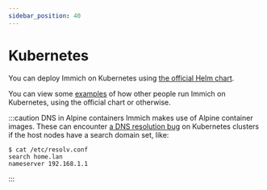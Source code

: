 ```yaml
---
sidebar_position: 40
---
```


# Kubernetes

You can deploy Immich on Kubernetes using [the official Helm chart](https://github.com/immich-app/immich-charts/tree/main/charts/immich).

You can view some [examples](https://nanne.dev/k8s-at-home-search/#/immich) of how other people run Immich on Kubernetes, using the official chart or otherwise.

:::caution DNS in Alpine containers
Immich makes use of Alpine container images. These can encounter [a DNS resolution bug](https://stackoverflow.com/a/65593511) on Kubernetes clusters if the host
nodes have a search domain set, like:

```
$ cat /etc/resolv.conf
search home.lan
nameserver 192.168.1.1
```

:::
